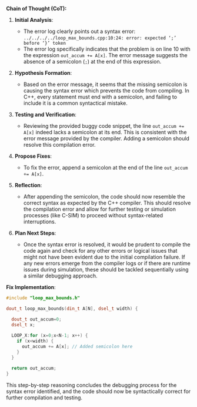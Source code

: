 **Chain of Thought (CoT):**

1. **Initial Analysis**:
   - The error log clearly points out a syntax error: `../../../../loop_max_bounds.cpp:10:24: error: expected ‘;’ before ‘}’ token`
   - The error log specifically indicates that the problem is on line 10 with the expression `out_accum += A[x]`. The error message suggests the absence of a semicolon (`;`) at the end of this expression.

2. **Hypothesis Formation**:
   - Based on the error message, it seems that the missing semicolon is causing the syntax error which prevents the code from compiling. In C++, every statement must end with a semicolon, and failing to include it is a common syntactical mistake.

3. **Testing and Verification**:
   - Reviewing the provided buggy code snippet, the line `out_accum += A[x]` indeed lacks a semicolon at its end. This is consistent with the error message provided by the compiler. Adding a semicolon should resolve this compilation error.

4. **Propose Fixes**:
   - To fix the error, append a semicolon at the end of the line `out_accum += A[x]`.

5. **Reflection**:
   - After appending the semicolon, the code should now resemble the correct syntax as expected by the C++ compiler. This should resolve the compilation error and allow for further testing or simulation processes (like C-SIM) to proceed without syntax-related interruptions.

6. **Plan Next Steps**:
   - Once the syntax error is resolved, it would be prudent to compile the code again and check for any other errors or logical issues that might not have been evident due to the initial compilation failure. If any new errors emerge from the compiler logs or if there are runtime issues during simulation, these should be tackled sequentially using a similar debugging approach.

**Fix Implementation**:
```cpp
#include "loop_max_bounds.h"

dout_t loop_max_bounds(din_t A[N], dsel_t width) {  

  dout_t out_accum=0;
  dsel_t x;
  
  LOOP_X:for (x=0;x<N-1; x++) {
    if (x<width) {
      out_accum += A[x]; // Added semicolon here
    }
  }

  return out_accum;
}
```

This step-by-step reasoning concludes the debugging process for the syntax error identified, and the code should now be syntactically correct for further compilation and testing.
